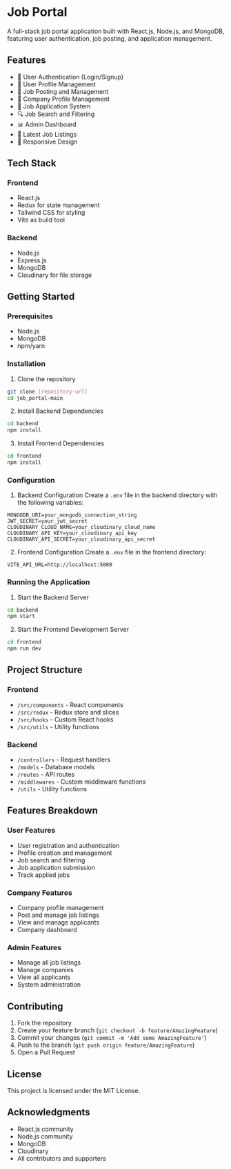 # Job Portal

A full-stack job portal application built with React.js, Node.js, and MongoDB, featuring user authentication, job posting, and application management.

## Features

- 🔐 User Authentication (Login/Signup)
- 👥 User Profile Management
- 💼 Job Posting and Management
- 🏢 Company Profile Management
- 📝 Job Application System
- 🔍 Job Search and Filtering
- 📊 Admin Dashboard
- 🎯 Latest Job Listings
- 📱 Responsive Design

## Tech Stack

### Frontend
- React.js
- Redux for state management
- Tailwind CSS for styling
- Vite as build tool

### Backend
- Node.js
- Express.js
- MongoDB
- Cloudinary for file storage

## Getting Started

### Prerequisites
- Node.js
- MongoDB
- npm/yarn

### Installation

1. Clone the repository
```bash
git clone [repository-url]
cd job_portal-main
```

2. Install Backend Dependencies
```bash
cd backend
npm install
```

3. Install Frontend Dependencies
```bash
cd frontend
npm install
```

### Configuration

1. Backend Configuration
Create a `.env` file in the backend directory with the following variables:
```
MONGODB_URI=your_mongodb_connection_string
JWT_SECRET=your_jwt_secret
CLOUDINARY_CLOUD_NAME=your_cloudinary_cloud_name
CLOUDINARY_API_KEY=your_cloudinary_api_key
CLOUDINARY_API_SECRET=your_cloudinary_api_secret
```

2. Frontend Configuration
Create a `.env` file in the frontend directory:
```
VITE_API_URL=http://localhost:5000
```

### Running the Application

1. Start the Backend Server
```bash
cd backend
npm start
```

2. Start the Frontend Development Server
```bash
cd frontend
npm run dev
```

## Project Structure

### Frontend
- `/src/components` - React components
- `/src/redux` - Redux store and slices
- `/src/hooks` - Custom React hooks
- `/src/utils` - Utility functions

### Backend
- `/controllers` - Request handlers
- `/models` - Database models
- `/routes` - API routes
- `/middlewares` - Custom middleware functions
- `/utils` - Utility functions

## Features Breakdown

### User Features
- User registration and authentication
- Profile creation and management
- Job search and filtering
- Job application submission
- Track applied jobs

### Company Features
- Company profile management
- Post and manage job listings
- View and manage applicants
- Company dashboard

### Admin Features
- Manage all job listings
- Manage companies
- View all applicants
- System administration

## Contributing

1. Fork the repository
2. Create your feature branch (`git checkout -b feature/AmazingFeature`)
3. Commit your changes (`git commit -m 'Add some AmazingFeature'`)
4. Push to the branch (`git push origin feature/AmazingFeature`)
5. Open a Pull Request

## License

This project is licensed under the MIT License.

## Acknowledgments

- React.js community
- Node.js community
- MongoDB
- Cloudinary
- All contributors and supporters

